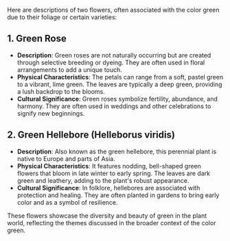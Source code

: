 Here are descriptions of two flowers, often associated with the color green due to their foliage or certain varieties:

## 1. **Green Rose**
- **Description**: Green roses are not naturally occurring but are created through selective breeding or dyeing. They are often used in floral arrangements to add a unique touch.
- **Physical Characteristics**: The petals can range from a soft, pastel green to a vibrant, lime green. The leaves are typically a deep green, providing a lush backdrop to the blooms.
- **Cultural Significance**: Green roses symbolize fertility, abundance, and harmony. They are often used in weddings and other celebrations to signify new beginnings.

## 2. **Green Hellebore (Helleborus viridis)**
- **Description**: Also known as the green hellebore, this perennial plant is native to Europe and parts of Asia.
- **Physical Characteristics**: It features nodding, bell-shaped green flowers that bloom in late winter to early spring. The leaves are dark green and leathery, adding to the plant's robust appearance.
- **Cultural Significance**: In folklore, hellebores are associated with protection and healing. They are often planted in gardens to bring early color and as a symbol of resilience.

These flowers showcase the diversity and beauty of green in the plant world, reflecting the themes discussed in the broader context of the color green.